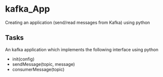 # kafka_App
Creating an application (send/read messages from Kafka) using python
## Tasks
An kafka application which implements the following interface using python

* init(config)
* sendMessage(topic, message)
* consumerMessage(topic) 
